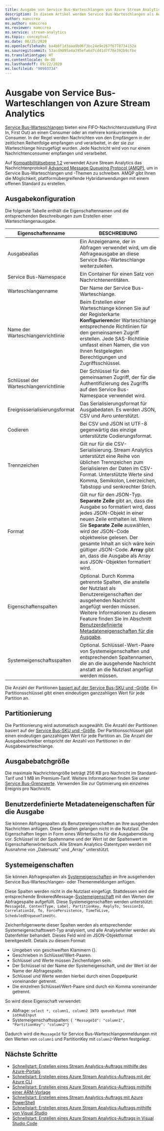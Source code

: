 ```yaml
---
title: Ausgabe von Service Bus-Warteschlangen von Azure Stream Analytics
description: In diesem Artikel werden Service Bus-Warteschlangen als Ausgabe für Azure Stream Analytics beschrieben.
author: mamccrea
ms.author: mamccrea
ms.reviewer: mamccrea
ms.service: stream-analytics
ms.topic: conceptual
ms.date: 08/25/2020
ms.openlocfilehash: ba4b8f1d3aaa9b06f3bc24e9e267f6778734152a
ms.sourcegitcommit: 53acd9895a4a395efa6d7cd41d7f78e392b9cfbe
ms.translationtype: HT
ms.contentlocale: de-DE
ms.lasthandoff: 09/22/2020
ms.locfileid: "90903734"
---
```

# <a name="service-bus-queues-output-from-azure-stream-analytics"></a>Ausgabe von Service Bus-Warteschlangen von Azure Stream Analytics

[Service Bus-Warteschlangen](../service-bus-messaging/service-bus-queues-topics-subscriptions.md) bieten eine FIFO-Nachrichtenzustellung (First In, First Out) an einen Consumer oder an mehrere konkurrierende Consumer. In der Regel werden Nachrichten von den Empfängern in der zeitlichen Reihenfolge empfangen und verarbeitet, in der sie zur Warteschlange hinzugefügt wurden. Jede Nachricht wird von nur einem Nachrichtenconsumer empfangen und verarbeitet.

Auf [Kompatibilitätsebene 1.2](stream-analytics-compatibility-level.md) verwendet Azure Stream Analytics das Nachrichtenprotokoll [Advanced Message Queueing Protocol (AMQP)](../service-bus-messaging/service-bus-amqp-overview.md), um in Service Bus-Warteschlangen und -Themen zu schreiben. AMQP gibt Ihnen die Möglichkeit, plattformübergreifende Hybridanwendungen mit einem offenen Standard zu erstellen.

## <a name="output-configuration"></a>Ausgabekonfiguration

Die folgende Tabelle enthält die Eigenschaftennamen und die entsprechenden Beschreibungen zum Erstellen einer Warteschlangenausgabe.

| Eigenschaftenname | BESCHREIBUNG |
| --- | --- |
| Ausgabealias |Ein Anzeigename, der in Abfragen verwendet wird, um die Abfrageausgabe an diese Service Bus-Warteschlange weiterzuleiten. |
| Service Bus-Namespace |Ein Container für einen Satz von Nachrichtenentitäten. |
| Warteschlangenname |Der Name der Service Bus-Warteschlange. |
| Name der Warteschlangenrichtlinie |Beim Erstellen einer Warteschlange können Sie auf der Registerkarte **Konfigurieren**der Warteschlange entsprechende Richtlinien für den gemeinsamen Zugriff erstellen. Jede SAS-Richtlinie umfasst einen Namen, die von Ihnen festgelegten Berechtigungen und Zugriffsschlüssel. |
| Schlüssel der Warteschlangenrichtlinie |Der Schlüssel für den gemeinsamen Zugriff, der für die Authentifizierung des Zugriffs auf den Service Bus-Namespace verwendet wird. |
| Ereignisserialisierungsformat |Das Serialisierungsformat für Ausgabedaten. Es werden JSON, CSV und Avro unterstützt. |
| Codieren |Bei CSV und JSON ist UTF-8 gegenwärtig das einzige unterstützte Codierungsformat. |
| Trennzeichen |Gilt nur für die CSV-Serialisierung. Stream Analytics unterstützt eine Reihe von üblichen Trennzeichen zum Serialisieren der Daten im CSV-Format. Unterstützte Werte sind Komma, Semikolon, Leerzeichen, Tabstopp und senkrechter Strich. |
| Format |Gilt nur für den JSON-Typ. **Separate Zeile** gibt an, dass die Ausgabe so formatiert wird, dass jedes JSON-Objekt in einer neuen Zeile enthalten ist. Wenn Sie **Separate Zeile** auswählen, wird der JSON-Code objektweise gelesen. Der gesamte Inhalt an sich wäre kein gültiger JSON-Code. **Array** gibt an, dass die Ausgabe als Array aus JSON-Objekten formatiert wird. |
| Eigenschaftenspalten | Optional. Durch Komma getrennte Spalten, die anstelle der Nutzlast als Benutzereigenschaften der ausgehenden Nachricht angefügt werden müssen. Weitere Informationen zu diesem Feature finden Sie im Abschnitt [Benutzerdefinierte Metadateneigenschaften für die Ausgabe](#custom-metadata-properties-for-output). |
| Systemeigenschaftsspalten | Optional. Schlüssel-Wert-Paare von Systemeigenschaften und entsprechenden Spaltennamen, die an die ausgehende Nachricht anstatt an die Nutzlast angefügt werden müssen.  |

Die Anzahl der Partitionen [basiert auf der Service Bus-SKU und -Größe](../service-bus-messaging/service-bus-partitioning.md). Ein Partitionsschlüssel gibt einen eindeutigen ganzzahligen Wert für jede Partition an.

## <a name="partitioning"></a>Partitionierung

Die Partitionierung wird automatisch ausgewählt. Die Anzahl der Partitionen basiert auf der [Service Bus-SKU und -Größe](../service-bus-messaging/service-bus-partitioning.md). Der Partitionsschlüssel gibt einen eindeutigen ganzzahligen Wert für jede Partition an. Die Anzahl der Ausgabeschreiber entspricht der Anzahl von Partitionen in der Ausgabewarteschlange.

## <a name="output-batch-size"></a>Ausgabebatchgröße

Die maximale Nachrichtengröße beträgt 256 KB pro Nachricht im Standard-Tarif und 1 MB im Premium-Tarif. Weitere Informationen finden Sie unter [Service Bus-Grenzwerte](../service-bus-messaging/service-bus-quotas.md). Verwenden Sie zur Optimierung ein einzelnes Ereignis pro Nachricht.

## <a name="custom-metadata-properties-for-output"></a>Benutzerdefinierte Metadateneigenschaften für die Ausgabe

Sie können Abfragespalten als Benutzereigenschaften an Ihre ausgehenden Nachrichten anfügen. Diese Spalten gelangen nicht in die Nutzlast. Die Eigenschaften liegen in Form eines Wörterbuchs für die Ausgabemeldung vor. *Schlüssel* ist der Spaltenname und der *Wert* ist der Spaltenwert im Eigenschaftenwörterbuch. Alle Stream Analytics-Datentypen werden mit Ausnahme von „Datensatz“ und „Array“ unterstützt.

## <a name="system-properties"></a>Systemeigenschaften

Sie können Abfragespalten als [Systemeigenschaften](https://docs.microsoft.com/dotnet/api/microsoft.servicebus.messaging.brokeredmessage?view=azure-dotnet#properties&preserve-view=true) an Ihre ausgehenden Service Bus-Warteschlangen- oder Themenmeldungen anfügen.

Diese Spalten werden nicht in die Nutzlast eingefügt. Stattdessen wird die entsprechende BrokeredMessage-[Systemeigenschaft](https://docs.microsoft.com/dotnet/api/microsoft.servicebus.messaging.brokeredmessage?view=azure-dotnet#properties&preserve-view=true) mit den Werten der Abfragespalte aufgefüllt.
Diese Systemeigenschaften werden unterstützt: `MessageId, ContentType, Label, PartitionKey, ReplyTo, SessionId, CorrelationId, To, ForcePersistence, TimeToLive, ScheduledEnqueueTimeUtc`.

Zeichenfolgenwerte dieser Spalten werden als entsprechender Systemeigenschaftswert-Typ analysiert, und alle Analysefehler werden als Datenfehler behandelt.
Dieses Feld wird im JSON-Objektformat bereitgestellt. Details zu diesem Format:

* Umgeben von geschweiften Klammern {}.
* Geschrieben in Schlüssel/Wert-Paaren.
* Schlüssel und Werte müssen Zeichenfolgen sein.
* Der Schlüssel ist der Name der Systemeigenschaft, und der Wert ist der Name der Abfragespalte.
* Schlüssel und Werte werden hierbei durch einen Doppelpunkt voneinander getrennt.
* Die einzelnen Schlüssel/Wert-Paare sind durch ein Komma voneinander getrennt.

So wird diese Eigenschaft verwendet:

* Abfrage: `select *, column1, column2 INTO queueOutput FROM iotHubInput`
* Systemeigenschaftsspalten: `{ "MessageId": "column1", "PartitionKey": "column2"}`

Dadurch wird die `MessageId` für Service Bus-Warteschlangenmeldungen mit den Werten von `column1` und PartitionKey mit `column2`-Werten festgelegt.

## <a name="next-steps"></a>Nächste Schritte

* [Schnellstart: Erstellen eines Stream Analytics-Auftrags mithilfe des Azure-Portals](stream-analytics-quick-create-portal.md)
* [Schnellstart: Erstellen eines Azure Stream Analytics-Auftrags mit der Azure CLI](quick-create-azure-cli.md)
* [Schnellstart: Erstellen eines Azure Stream Analytics-Auftrags mithilfe einer ARM-Vorlage](quick-create-azure-resource-manager.md)
* [Schnellstart: Erstellen eines Stream Analytics-Auftrags mit Azure PowerShell](stream-analytics-quick-create-powershell.md)
* [Schnellstart: Erstellen eines Azure Stream Analytics-Auftrags mithilfe von Visual Studio](stream-analytics-quick-create-vs.md)
* [Schnellstart: Erstellen eines Azure Stream Analytics-Auftrags in Visual Studio Code](quick-create-visual-studio-code.md)
